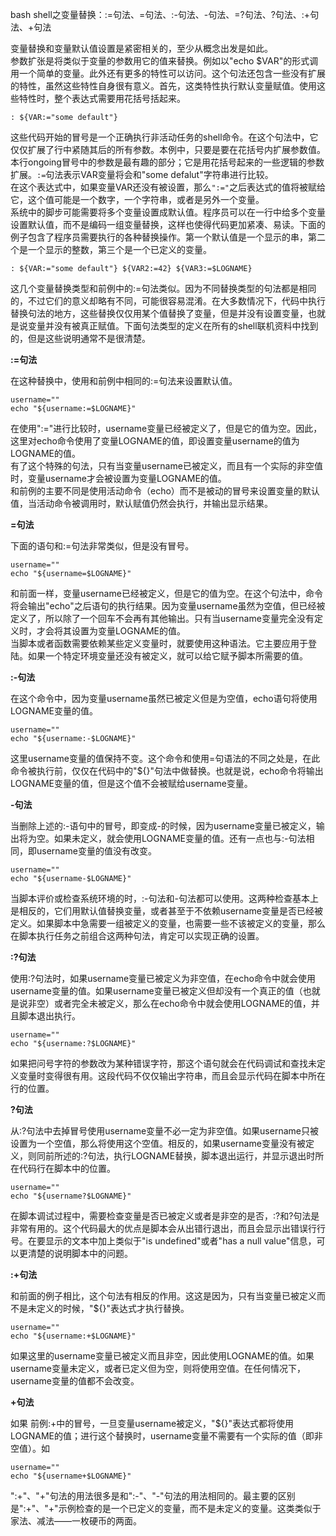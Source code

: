 bash shell之变量替换：:=句法、=句法、:-句法、-句法、=?句法、?句法、:+句法、+句法

变量替换和变量默认值设置是紧密相关的，至少从概念出发是如此。  
参数扩张是将类似于变量的参数用它的值来替换。例如以"echo $VAR"的形式调用一个简单的变量。此外还有更多的特性可以访问。这个句法还包含一些没有扩展的特性，虽然这些特性自身很有意义。首先，这类特性执行默认变量赋值。使用这些特性时，整个表达式需要用花括号括起来。  
```
: ${VAR:="some default"}
```
这些代码开始的冒号是一个正确执行非活动任务的shell命令。在这个句法中，它仅仅扩展了行中紧随其后的所有参数。本例中，只要是要在花括号内扩展参数值。  
本行ongoing冒号中的参数是最有趣的部分；它是用花括号起来的一些逻辑的参数扩展。`:=`句法表示VAR变量将会和"some defalut"字符串进行比较。  
在这个表达式中，如果变量VAR还没有被设置，那么`":="`之后表达式的值将被赋给它，这个值可能是一个数字，一个字符串，或者是另外一个变量。    
系统中的脚步可能需要将多个变量设置成默认值。程序员可以在一行中给多个变量设置默认值，而不是编码一组变量替换，这样也使得代码更加紧凑、易读。下面的例子包含了程序员需要执行的各种替换操作。第一个默认值是一个显示的串，第二个是一个显示的整数，第三个是一个已定义的变量。  
```
: ${VAR:="some default"} ${VAR2:=42} ${VAR3:=$LOGNAME}
```
这几个变量替换类型和前例中的:=句法类似。因为不同替换类型的句法都是相同的，不过它们的意义却略有不同，可能很容易混淆。在大多数情况下，代码中执行替换句法的地方，这些替换仅仅用某个值替换了变量，但是并没有设置变量，也就是说变量并没有被真正赋值。下面句法类型的定义在所有的shell联机资料中找到的，但是这些说明通常不是很清楚。  

**:=句法**

在这种替换中，使用和前例中相同的:=句法来设置默认值。  
```
username=""
echo "${username:=$LOGNAME}"
```
在使用":="进行比较时，username变量已经被定义了，但是它的值为空。因此，这里对echo命令使用了变量LOGNAME的值，即设置变量username的值为LOGNAME的值。  
有了这个特殊的句法，只有当变量username已被定义，而且有一个实际的非空值时，变量username才会被设置为变量LOGNAME的值。  
和前例的主要不同是使用活动命令（echo）而不是被动的冒号来设置变量的默认值，当活动命令被调用时，默认赋值仍然会执行，并输出显示结果。  

**=句法**

下面的语句和:=句法非常类似，但是没有冒号。
```
username=""
echo "${username=$LOGNAME}"
```
和前面一样，变量username已经被定义，但是它的值为空。在这个句法中，命令将会输出"echo"之后语句的执行结果。因为变量username虽然为空值，但已经被定义了，所以除了一个回车不会再有其他输出。只有当username变量完全没有定义时，才会将其设置为变量LOGNAME的值。  
当脚本或者函数需要依赖某些定义变量时，就要使用这种语法。它主要应用于登陆。如果一个特定环境变量还没有被定义，就可以给它赋予脚本所需要的值。 

**:-句法**

在这个命令中，因为变量username虽然已被定义但是为空值，echo语句将使用LOGNAME变量的值。  
```
username=""
echo "${username:-$LOGNAME}"
```
这里username变量的值保持不变。这个命令和使用=句语法的不同之处是，在此命令被执行前，仅仅在代码中的"${}"句法中做替换。也就是说，echo命令将输出LOGNAME变量的值，但是这个值不会被赋给username变量。  

**-句法**

当删除上述的:-语句中的冒号，即变成-的时候，因为username变量已被定义，输出将为空。如果未定义，就会使用LOGNAME变量的值。还有一点也与:-句法相同，即username变量的值没有改变。  
```
username=""
echo "${username-$LOGNAME}"
```
当脚本评价或检查系统环境的时，:-句法和-句法都可以使用。这两种检查基本上是相反的，它们用默认值替换变量，或者甚至于不依赖username变量是否已经被定义。如果脚本中急需要一组被定义的变量，也需要一些不该被定义的变量，那么在脚本执行任务之前组合这两种句法，肯定可以实现正确的设置。 

**:?句法**

使用:?句法时，如果username变量已被定义为非空值，在echo命令中就会使用username变量的值。如果username变量已被定义但却没有一个真正的值（也就是说非空）或者完全未被定义，那么在echo命令中就会使用LOGNAME的值，并且脚本退出执行。  
```
username=""
echo "${username:?$LOGNAME}"
```
如果把问号字符的参数改为某种错误字符，那这个语句就会在代码调试和查找未定义变量时变得很有用。这段代码不仅仅输出字符串，而且会显示代码在脚本中所在行的位置。  

**?句法**

从:?句法中去掉冒号使用username变量不必一定为非空值。如果username只被设置为一个空值，那么将使用这个空值。相反的，如果username变量没有被定义，则同前所述的:?句法，执行LOGNAME替换，脚本退出运行，并显示退出时所在代码行在脚本中的位置。  
```
username=""
echo "${username?$LOGNAME}"
```
在脚本调试过程中，需要检查变量是否已被定义或者是非空的是否，:?和?句法是非常有用的。这个代码最大的优点是脚本会从出错行退出，而且会显示出错误行行号。在要显示的文本中加上类似于"is undefined"或者"has a null value"信息，可以更清楚的说明脚本中的问题。  

**:+句法**

和前面的例子相比，这个句法有相反的作用。这这是因为，只有当变量已被定义而不是未定义的时候，"${}"表达式才执行替换。  
```
username=""
echo "${username:+$LOGNAME}"
```
如果这里的username变量已被定义而且非空，因此使用LOGNAME的值。如果username变量未定义，或者已定义但为空，则将使用空值。在任何情况下，username变量的值都不会改变。  

**+句法**

如果 前例:+中的冒号，一旦变量username被定义，"${}"表达式都将使用LOGNAME的值；进行这个替换时，username变量不需要有一个实际的值（即非空值）。如  
```
username=""
echo "${username+$LOGNAME}"
```
":+"、"+"句法的用法很多是和":-"、"-"句法的用法相同的。最主要的区别是":+"、"+"示例检查的是一个已定义的变量，而不是未定义的变量。这类类似于家法、减法——一枚硬币的两面。
